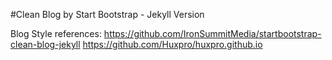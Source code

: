 #Clean Blog by Start Bootstrap - Jekyll Version

Blog Style references:
https://github.com/IronSummitMedia/startbootstrap-clean-blog-jekyll
https://github.com/Huxpro/huxpro.github.io